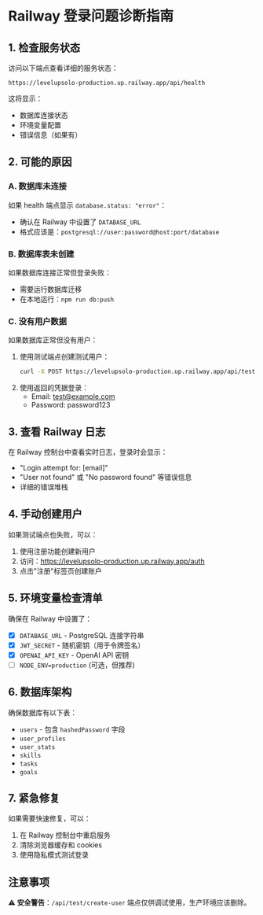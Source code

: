 # Railway 登录问题诊断指南

## 1. 检查服务状态

访问以下端点查看详细的服务状态：
```
https://levelupsolo-production.up.railway.app/api/health
```

这将显示：
- 数据库连接状态
- 环境变量配置
- 错误信息（如果有）

## 2. 可能的原因

### A. 数据库未连接
如果 health 端点显示 `database.status: "error"`：
- 确认在 Railway 中设置了 `DATABASE_URL`
- 格式应该是：`postgresql://user:password@host:port/database`

### B. 数据库表未创建
如果数据库连接正常但登录失败：
- 需要运行数据库迁移
- 在本地运行：`npm run db:push`

### C. 没有用户数据
如果数据库正常但没有用户：
1. 使用测试端点创建测试用户：
   ```bash
   curl -X POST https://levelupsolo-production.up.railway.app/api/test/create-user
   ```
2. 使用返回的凭据登录：
   - Email: test@example.com
   - Password: password123

## 3. 查看 Railway 日志

在 Railway 控制台中查看实时日志，登录时会显示：
- "Login attempt for: [email]"
- "User not found" 或 "No password found" 等错误信息
- 详细的错误堆栈

## 4. 手动创建用户

如果测试端点也失败，可以：
1. 使用注册功能创建新用户
2. 访问：https://levelupsolo-production.up.railway.app/auth
3. 点击"注册"标签页创建账户

## 5. 环境变量检查清单

确保在 Railway 中设置了：
- [x] `DATABASE_URL` - PostgreSQL 连接字符串
- [x] `JWT_SECRET` - 随机密钥（用于令牌签名）
- [x] `OPENAI_API_KEY` - OpenAI API 密钥
- [ ] `NODE_ENV=production` (可选，但推荐)

## 6. 数据库架构

确保数据库有以下表：
- `users` - 包含 `hashedPassword` 字段
- `user_profiles`
- `user_stats`
- `skills`
- `tasks`
- `goals`

## 7. 紧急修复

如果需要快速修复，可以：
1. 在 Railway 控制台中重启服务
2. 清除浏览器缓存和 cookies
3. 使用隐私模式测试登录

## 注意事项

⚠️ **安全警告**：`/api/test/create-user` 端点仅供调试使用，生产环境应该删除。